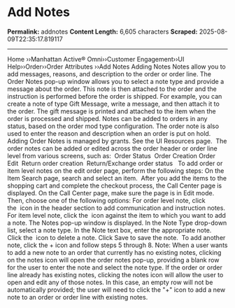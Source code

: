 # Add Notes 

**Permalink:** addnotes
**Content Length:** 6,605 characters
**Scraped:** 2025-08-09T22:35:17.819117

---

Home &rsaquo;&rsaquo;Manhattan Active® Omni&rsaquo;&rsaquo;Customer Engagement&rsaquo;&rsaquo;UI Help&rsaquo;&rsaquo;Order&rsaquo;&rsaquo;Order Attributes ››Add Notes Adding Notes Notes allow you to add messages, reasons, and description to the order or order line.&nbsp;The Order Notes pop-up window allows you to select a note type and provide a message about the order. This note is then attached to the order and the instruction is performed before the order is shipped. For example, you can create a note of type Gift Message, write a message, and then attach it to the order. The gift message is printed and attached to the item when the order is processed and shipped. Notes can be added to orders in any status, based on the order mod type configuration. The order note is also used to enter the reason and description when an order is put on hold. Adding Order Notes is managed by grants. See the UI Resources page.&nbsp; The order notes can be added or edited across the order header or order line level from various screens, such as:&nbsp; Order Status&nbsp; Order Creation Order Edit&nbsp; Return order creation&nbsp; Return/Exchange order status&nbsp;&nbsp; To add order or item level notes on the edit order page, perform the following steps: On the Item Search page,&nbsp;search and select an item.&nbsp; After you&nbsp;add&nbsp;the items to the shopping cart and complete the checkout process, the&nbsp;Call Center&nbsp;page is displayed. On the&nbsp;Call Center&nbsp;page, make sure the page is in Edit mode. Then, choose one of the following options: For order level note, click the&nbsp;&nbsp;icon in the header section to add communication and instruction notes. For item level note, click&nbsp;the&nbsp;&nbsp;icon against the item to which you want to add a note. The Notes pop-up window is displayed. In the Note Type drop-down list, select a note type. In the Note text box, enter the appropriate note. Click&nbsp;the&nbsp;&nbsp;icon to delete a note. Click&nbsp;Save to save the note.&nbsp; To add another note, click the + icon and follow steps 5&nbsp;through 8. Note:&nbsp;When a user wants to add a new note to an order that currently has no existing notes, clicking on the notes icon will open the order notes pop-up, providing a blank row for the user to enter the note and select the note type. If the order or order line already has existing notes, clicking the notes icon will allow the user to open and edit any of those notes. In this case, an empty row will not be automatically provided; the user will need to click the &quot;+&quot; icon to add a new note to an order or order line with existing notes.